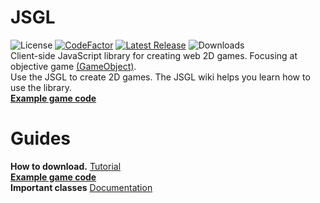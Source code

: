 # JSGL
![License](https://img.shields.io/github/license/Moderrek/JSGL) [![CodeFactor](https://www.codefactor.io/repository/github/moderrek/jsgl/badge)](https://www.codefactor.io/repository/github/moderrek/jsgl) [![Latest Release](https://img.shields.io/github/v/release/Moderrek/JSGL?include_prereleases)](https://github.com/Moderrek/JSGL/releases/tag/v0.1.1-alpha) ![Downloads](https://img.shields.io/github/downloads/Moderrek/JSGL/total)  
Client-side JavaScript library for creating web 2D games. Focusing at objective game [(GameObject)](https://github.com/Moderrek/JSGL/wiki/Class-GameObject).  
Use the JSGL to create 2D games.
The JSGL wiki helps you learn how to use the library.  
[**Example game code**](https://github.com/Moderrek/JSGL/wiki/First-Game)
# Guides
**How to download.** [Tutorial](https://github.com/Moderrek/JSGL/wiki/JSGLOverview)  
[**Example game code**](https://github.com/Moderrek/JSGL/wiki/First-Game)  
**Important classes** [Documentation](https://github.com/Moderrek/JSGL/wiki/Documentation)
